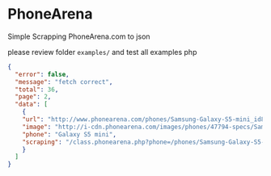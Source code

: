 # PhoneArena
Simple Scrapping PhoneArena.com to json

please review folder `examples/` and test all examples php

```json
{
  "error": false,
  "message": "fetch correct",
  "total": 36,
  "page": 2,
  "data": [
    {
    "url": "http://www.phonearena.com/phones/Samsung-Galaxy-S5-mini_id8573",
    "image": "http://i-cdn.phonearena.com/images/phones/47794-specs/Samsung-Galaxy-S5-mini.jpg",
    "phone": "Galaxy S5 mini",
    "scraping": "/class.phonearena.php?phone=/phones/Samsung-Galaxy-S5-mini_id8573"
    }
  ]
}
```
